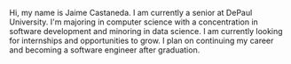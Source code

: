 Hi, my name is Jaime Castaneda. I am currently a senior at DePaul University. I'm  majoring in computer science 
with a concentration in software development and minoring in data science. I am currently looking for internships
and opportunities to grow. I plan on continuing my career and becoming a software engineer after graduation. 

<!---
JCast867/JCast867 is a ✨ special ✨ repository because its `README.md` (this file) appears on your GitHub profile.
You can click the Preview link to take a look at your changes.
--->
